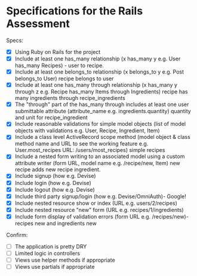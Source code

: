 # Specifications for the Rails Assessment

Specs:
- [x] Using Ruby on Rails for the project
- [X] Include at least one has_many relationship (x has_many y e.g. User has_many Recipes) - user to recipe.
- [X] Include at least one belongs_to relationship (x belongs_to y e.g. Post belongs_to User) recipe belongs to user
- [X] Include at least one has_many through relationship (x has_many y through z e.g. Recipe has_many Items through Ingredients) recipe has many ingredients through recipe_ingredients
- [X] The "through" part of the has_many through includes at least one user submittable attribute (attribute_name e.g. ingredients.quantity) quantity and unit for recipe_ingredient
- [X] Include reasonable validations for simple model objects (list of model objects with validations e.g. User, Recipe, Ingredient, Item)
- [X] Include a class level ActiveRecord scope method (model object & class method name and URL to see the working feature e.g. User.most_recipes URL: /users/most_recipes) simple recipes
- [X] Include a nested form writing to an associated model using a custom attribute writer (form URL, model name e.g. /recipe/new, Item) new recipe adds new recipe ingredient.
- [X] Include signup (how e.g. Devise)
- [X] Include login (how e.g. Devise)
- [X] Include logout (how e.g. Devise)
- [X] Include third party signup/login (how e.g. Devise/OmniAuth)- Google!
- [X] Include nested resource show or index (URL e.g. users/2/recipes)
- [X] Include nested resource "new" form (URL e.g. recipes/1/ingredients)
- [X] Include form display of validation errors (form URL e.g. /recipes/new)- recipes new and ingredients new

Confirm:
- [ ] The application is pretty DRY
- [ ] Limited logic in controllers
- [ ] Views use helper methods if appropriate
- [ ] Views use partials if appropriate
